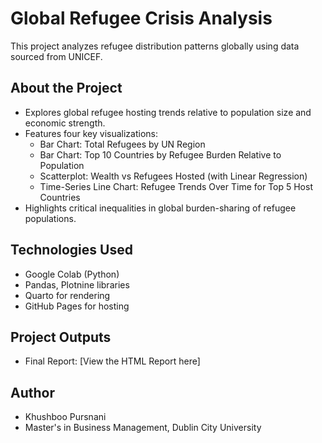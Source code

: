 # Global Refugee Crisis Analysis

This project analyzes refugee distribution patterns globally using data sourced from UNICEF.

## About the Project

- Explores global refugee hosting trends relative to population size and economic strength.
- Features four key visualizations:
  - Bar Chart: Total Refugees by UN Region
  - Bar Chart: Top 10 Countries by Refugee Burden Relative to Population
  - Scatterplot: Wealth vs Refugees Hosted (with Linear Regression)
  - Time-Series Line Chart: Refugee Trends Over Time for Top 5 Host Countries
- Highlights critical inequalities in global burden-sharing of refugee populations.

## Technologies Used

- Google Colab (Python)
- Pandas, Plotnine libraries
- Quarto for rendering
- GitHub Pages for hosting

## Project Outputs

- Final Report: [View the HTML Report here]

## Author

- Khushboo Pursnani  
- Master's in Business Management, Dublin City University
